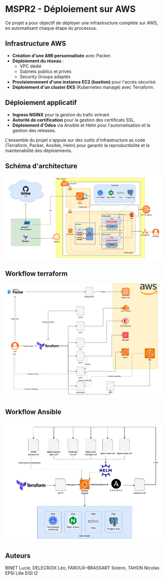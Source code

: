 # MSPR2 - Déploiement sur AWS

Ce projet a pour objectif de déployer une infrastructure complète sur AWS, en automatisant chaque étape du processus.

## Infrastructure AWS

- **Création d'une AMI personnalisée** avec Packer.
- **Déploiement du réseau** :
    - VPC dédié
    - Subnets publics et privés
    - Security Groups adaptés
- **Provisionnement d'une instance EC2 (bastion)** pour l'accès sécurisé.
- **Déploiement d'un cluster EKS** (Kubernetes managé) avec Terraform.

## Déploiement applicatif

- **Ingress NGINX** pour la gestion du trafic entrant.
- **Autorité de certification** pour la gestion des certificats SSL.
- **Déploiement d'Odoo** via Ansible et Helm pour l'automatisation et la gestion des releases.

L'ensemble du projet s'appuie sur des outils d'infrastructure as code (Terraform, Packer, Ansible, Helm) pour garantir la reproductibilité et la maintenabilité des déploiements.

## Schéma d'architecture

![Schéma d'architecture](img/archi.png)

## Workflow terraform

![Workflow terraform](img/Packer_and_terraform_workflow.png)

## Workflow Ansible

![Workflow terraform](img/Ansible_workflow.png)

## Auteurs

BINET Lucie, DELECROIX Léo, FAROUX–BRASSART Solenn, TAHON Nicolas
EPSI Lille EISI I2
